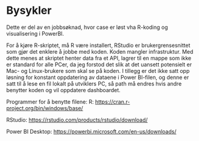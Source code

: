 # Bysykler

Dette er del av en jobbsøknad, hvor case er løst vha R-koding og visualisering i PowerBI.

For å kjøre R-skriptet, må R være installert, RStudio er brukergrensesnittet som gjør det enklere å jobbe med koden.
Koden mangler infrastruktur. Med dette menes at skriptet henter data fra et API, lagrer til en mappe som ikke er standard for alle PCer, da jeg forstod det slik at det uansett potensielt er Mac- og Linux-brukere som skal se på koden.
I tillegg er det ikke satt opp løsning for konstant oppdatering av dataene i Power BI-filen, og denne er satt til å lese en fil lokalt på utviklers PC, så path må endres hvis andre benytter koden og vil oppdatere dashboardet.


Programmer for å benytte filene:
R:
https://cran.r-project.org/bin/windows/base/

RStudio:
https://rstudio.com/products/rstudio/download/

Power BI Desktop:
https://powerbi.microsoft.com/en-us/downloads/

